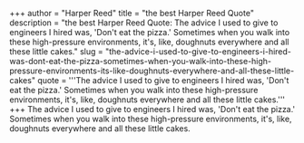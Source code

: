 +++
author = "Harper Reed"
title = "the best Harper Reed Quote"
description = "the best Harper Reed Quote: The advice I used to give to engineers I hired was, 'Don't eat the pizza.' Sometimes when you walk into these high-pressure environments, it's, like, doughnuts everywhere and all these little cakes."
slug = "the-advice-i-used-to-give-to-engineers-i-hired-was-dont-eat-the-pizza-sometimes-when-you-walk-into-these-high-pressure-environments-its-like-doughnuts-everywhere-and-all-these-little-cakes"
quote = '''The advice I used to give to engineers I hired was, 'Don't eat the pizza.' Sometimes when you walk into these high-pressure environments, it's, like, doughnuts everywhere and all these little cakes.'''
+++
The advice I used to give to engineers I hired was, 'Don't eat the pizza.' Sometimes when you walk into these high-pressure environments, it's, like, doughnuts everywhere and all these little cakes.
